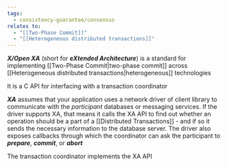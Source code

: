```yaml
---
tags:
  - consistency-guarantee/consensus
relates to:
  - "[[Two-Phase Commit]]"
  - "[[Heterogeneous distributed transactions]]"
---
```

***X/Open XA*** (short for ***eXtended Architecture***) is a standard for implementing [[Two-Phase Commit|two-phase commit]] across [[Heterogeneous distributed transactions|heterogeneous]] technologies

It is a C API for interfacing with a transaction coordinator

***XA*** assumes that your application uses a network driver of client library to communicate with the *participant* databases or messaging services. If the driver supports XA, that means it calls the XA API to find out whether an operation should be a part of a [[Distributed Transactions]] - and if so it sends the necessary information to the database server. The driver also exposes callbacks through which the coordinator can ask the participant to ***prepare***, ***commit***, or ***abort***

The transaction coordinator implements the XA API